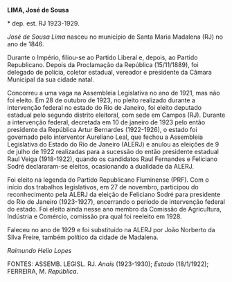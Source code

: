 **LIMA, José de Sousa**

\* dep. est. RJ 1923-1929.

*José de Sousa Lima* nasceu no município de Santa Maria Madalena (RJ) no
ano de 1846.

Durante o Império, filiou-se ao Partido Liberal e, depois, ao Partido
Republicano. Depois da Proclamação da República (15/11/1889), foi
delegado de polícia, coletor estadual, vereador e presidente da Câmara
Municipal da sua cidade natal.

Concorreu a uma vaga na Assembleia Legislativa no ano de 1921, mas não
foi eleito. Em 28 de outubro de 1923, no pleito realizado durante a
intervenção federal no estado do Rio de Janeiro, foi eleito deputado
estadual pelo segundo distrito eleitoral, com sede em Campos (RJ).
Durante a intervenção federal, decretada em 10 de janeiro de 1923 pelo
então presidente da República Artur Bernardes (1922-1926), o estado foi
governado pelo interventor Aureliano Leal, que fechou a Assembleia
Legislativa do Estado do Rio de Janeiro (ALERJ) e anulou as eleições de
9 de julho de 1922 realizadas para a sucessão do então presidente
estadual Raul Veiga (1918-1922), quando os candidatos Raul Fernandes e
Feliciano Sodré declararam-se eleitos, ocasionando a dualidade da ALERJ.

Foi eleito na legenda do Partido Republicano Fluminense (PRF). Com o
início dos trabalhos legislativos, em 27 de novembro, participou do
reconhecimento pela ALERJ da eleição de Feliciano Sodré para presidente
do Rio de Janeiro (1923-1927), encerrando o período de intervenção
federal do estado. Foi eleito ainda nesse ano membro da Comissão de
Agricultura, Indústria e Comércio, comissão pra qual foi reeleito em
1928.

Faleceu no ano de 1929 e foi substituído na ALERJ por João Norberto da
Silva Freire, também político da cidade de Madalena.

*Raimundo Helio Lopes*

FONTES: ASSEMB. LEGISL. RJ. *Anais* (1923-1930); *Estado* (18/1/1922);
FERREIRA, M. *República*.
